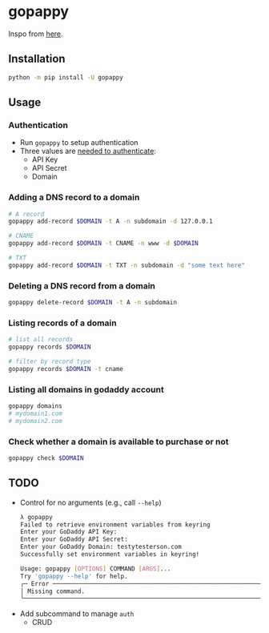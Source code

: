 # gopappy

Inspo from [here](https://github.com/gamikun/gopapi).

## Installation

```bash
python -m pip install -U gopappy
```

## Usage

### Authentication

* Run `gopappy` to setup authentication
* Three values are [needed to authenticate](https://developer.godaddy.com/keys):
  * API Key
  * API Secret
  * Domain

### Adding a DNS record to a domain

```bash
# A record
gopappy add-record $DOMAIN -t A -n subdomain -d 127.0.0.1

# CNAME
gopappy add-record $DOMAIN -t CNAME -n www -d $DOMAIN

# TXT
gopappy add-record $DOMAIN -t TXT -n subdomain -d "some text here"
```

### Deleting a DNS record from a domain

```bash
gopappy delete-record $DOMAIN -t A -n subdomain
```

### Listing records of a domain

```bash
# list all records
gopappy records $DOMAIN

# filter by record type
gopappy records $DOMAIN -t cname
```

### Listing all domains in godaddy account

```bash
gopappy domains
# mydomain1.com
# mydomain2.com
```

### Check whether a domain is available to purchase or not

```bash
gopappy check $DOMAIN 
```

## TODO

* Control for no arguments (e.g., call `--help`)
    ```bash
    λ gopappy
    Failed to retrieve environment variables from keyring
    Enter your GoDaddy API Key:
    Enter your GoDaddy API Secret:
    Enter your GoDaddy Domain: testytesterson.com
    Successfully set environment variables in keyring!

    Usage: gopappy [OPTIONS] COMMAND [ARGS]...
    Try 'gopappy --help' for help.
    ╭─ Error ───────────────────────────────────────────────────────────────────────────────────────────────────╮
    │ Missing command.                                                                                          │
    ╰───────────────────────────────────────────────────────────────────────────────────────────────────────────╯

    ```
* Add subcommand to manage `auth`
  * CRUD
